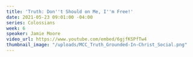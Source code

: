 ```yaml
---
title: 'Truth: Don''t Should on Me, I''m Free!'
date: 2021-05-23 09:01:00 -04:00
series: Colossians
week: 6
speaker: Jamie Moore
video_url: https://www.youtube.com/embed/6gjfKSPfTw4
thumbnail_image: "/uploads/MCC_Truth_Grounded-In-Christ_Social.png"
---
```


